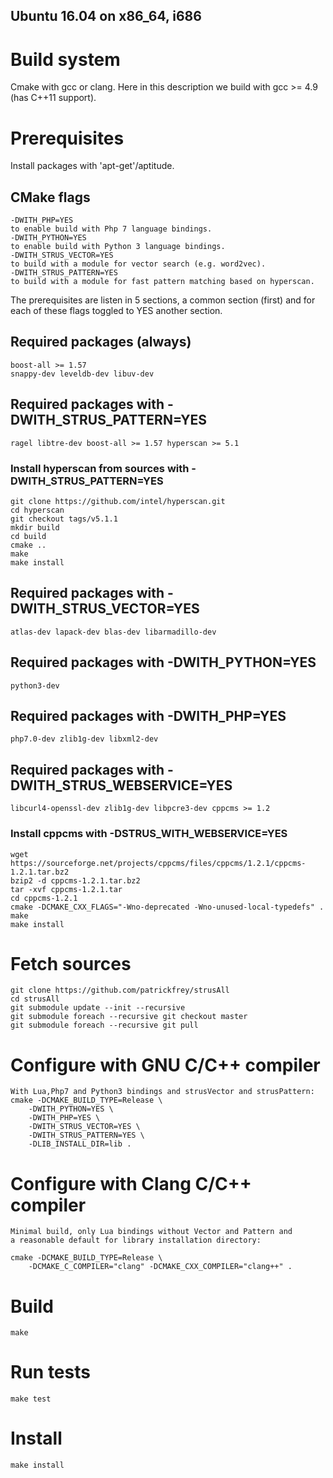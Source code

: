 Ubuntu 16.04 on x86_64, i686
----------------------------

# Build system
Cmake with gcc or clang. Here in this description we build with
gcc >= 4.9 (has C++11 support).

# Prerequisites
Install packages with 'apt-get'/aptitude.

## CMake flags
	-DWITH_PHP=YES
	to enable build with Php 7 language bindings.
	-DWITH_PYTHON=YES
	to enable build with Python 3 language bindings.
	-DWITH_STRUS_VECTOR=YES
	to build with a module for vector search (e.g. word2vec).
	-DWITH_STRUS_PATTERN=YES
	to build with a module for fast pattern matching based on hyperscan.

The prerequisites are listen in 5 sections, a common section (first) and for
each of these flags toggled to YES another section.

## Required packages (always)
	boost-all >= 1.57
	snappy-dev leveldb-dev libuv-dev

## Required packages with -DWITH_STRUS_PATTERN=YES
	ragel libtre-dev boost-all >= 1.57 hyperscan >= 5.1

### Install hyperscan from sources with -DWITH_STRUS_PATTERN=YES
	git clone https://github.com/intel/hyperscan.git
	cd hyperscan
	git checkout tags/v5.1.1
	mkdir build
	cd build
	cmake ..
	make
	make install

## Required packages with -DWITH_STRUS_VECTOR=YES
	atlas-dev lapack-dev blas-dev libarmadillo-dev

## Required packages with -DWITH_PYTHON=YES
	python3-dev

## Required packages with -DWITH_PHP=YES
	php7.0-dev zlib1g-dev libxml2-dev

## Required packages with -DWITH_STRUS_WEBSERVICE=YES
	libcurl4-openssl-dev zlib1g-dev libpcre3-dev cppcms >= 1.2

### Install cppcms with -DSTRUS_WITH_WEBSERVICE=YES
	wget https://sourceforge.net/projects/cppcms/files/cppcms/1.2.1/cppcms-1.2.1.tar.bz2
	bzip2 -d cppcms-1.2.1.tar.bz2
	tar -xvf cppcms-1.2.1.tar
	cd cppcms-1.2.1
	cmake -DCMAKE_CXX_FLAGS="-Wno-deprecated -Wno-unused-local-typedefs" .
	make
	make install

# Fetch sources
	git clone https://github.com/patrickfrey/strusAll
	cd strusAll
	git submodule update --init --recursive
	git submodule foreach --recursive git checkout master
	git submodule foreach --recursive git pull

# Configure with GNU C/C++ compiler
	With Lua,Php7 and Python3 bindings and strusVector and strusPattern:
	cmake -DCMAKE_BUILD_TYPE=Release \
		-DWITH_PYTHON=YES \
		-DWITH_PHP=YES \
		-DWITH_STRUS_VECTOR=YES \
		-DWITH_STRUS_PATTERN=YES \
		-DLIB_INSTALL_DIR=lib .

# Configure with Clang C/C++ compiler
	Minimal build, only Lua bindings without Vector and Pattern and
	a reasonable default for library installation directory:

	cmake -DCMAKE_BUILD_TYPE=Release \
		-DCMAKE_C_COMPILER="clang" -DCMAKE_CXX_COMPILER="clang++" .

# Build
	make

# Run tests
	make test

# Install
	make install

